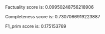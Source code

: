 Factuality score is: 0.09950248756218906

Completeness score is: 0.7307066919223887

F1_prim score is: 0.175153769
